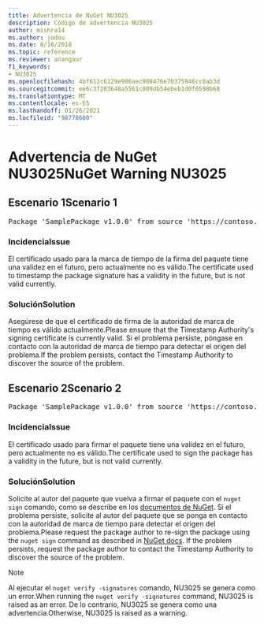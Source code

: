 ```yaml
---
title: Advertencia de NuGet NU3025
description: Código de advertencia NU3025
author: mishra14
ms.author: jodou
ms.date: 8/16/2018
ms.topic: reference
ms.reviewer: anangaur
f1_keywords:
- NU3025
ms.openlocfilehash: 4bf612c6129e906aec908476e70375946cc0ab3d
ms.sourcegitcommit: ee6c3f203648a5561c809db54ebeb1d0f0598b68
ms.translationtype: MT
ms.contentlocale: es-ES
ms.lasthandoff: 01/26/2021
ms.locfileid: "98778600"
---
```

# <a name="nuget-warning-nu3025"></a><span data-ttu-id="06d4a-103">Advertencia de NuGet NU3025</span><span class="sxs-lookup"><span data-stu-id="06d4a-103">NuGet Warning NU3025</span></span>

## <a name="scenario-1"></a><span data-ttu-id="06d4a-104">Escenario 1</span><span class="sxs-lookup"><span data-stu-id="06d4a-104">Scenario 1</span></span>

<pre>Package 'SamplePackage v1.0.0' from source 'https://contoso.com/index.json': The timestamp signing certificate is not yet valid.</pre>

### <a name="issue"></a><span data-ttu-id="06d4a-105">Incidencia</span><span class="sxs-lookup"><span data-stu-id="06d4a-105">Issue</span></span>

<span data-ttu-id="06d4a-106">El certificado usado para la marca de tiempo de la firma del paquete tiene una validez en el futuro, pero actualmente no es válido.</span><span class="sxs-lookup"><span data-stu-id="06d4a-106">The certificate used to timestamp the package signature has a validity in the future, but is not valid currently.</span></span>


### <a name="solution"></a><span data-ttu-id="06d4a-107">Solución</span><span class="sxs-lookup"><span data-stu-id="06d4a-107">Solution</span></span>

<span data-ttu-id="06d4a-108">Asegúrese de que el certificado de firma de la autoridad de marca de tiempo es válido actualmente.</span><span class="sxs-lookup"><span data-stu-id="06d4a-108">Please ensure that the Timestamp Authority's signing certificate is currently valid.</span></span> <span data-ttu-id="06d4a-109">Si el problema persiste, póngase en contacto con la autoridad de marca de tiempo para detectar el origen del problema.</span><span class="sxs-lookup"><span data-stu-id="06d4a-109">If the problem persists, contact the Timestamp Authority to discover the source of the problem.</span></span>



## <a name="scenario-2"></a><span data-ttu-id="06d4a-110">Escenario 2</span><span class="sxs-lookup"><span data-stu-id="06d4a-110">Scenario 2</span></span>

<pre>Package 'SamplePackage v1.0.0' from source 'https://contoso.com/index.json': The primary signature's timestamp signing certificate is not yet valid.</pre>

### <a name="issue"></a><span data-ttu-id="06d4a-111">Incidencia</span><span class="sxs-lookup"><span data-stu-id="06d4a-111">Issue</span></span>

<span data-ttu-id="06d4a-112">El certificado usado para firmar el paquete tiene una validez en el futuro, pero actualmente no es válido.</span><span class="sxs-lookup"><span data-stu-id="06d4a-112">The certificate used to sign the package has a validity in the future, but is not valid currently.</span></span>


### <a name="solution"></a><span data-ttu-id="06d4a-113">Solución</span><span class="sxs-lookup"><span data-stu-id="06d4a-113">Solution</span></span>

<span data-ttu-id="06d4a-114">Solicite al autor del paquete que vuelva a firmar el paquete con el `nuget sign` comando, como se describe en los [documentos de NuGet](../../create-packages/sign-a-package.md). Si el problema persiste, solicite al autor del paquete que se ponga en contacto con la autoridad de marca de tiempo para detectar el origen del problema.</span><span class="sxs-lookup"><span data-stu-id="06d4a-114">Please request the package author to re-sign the package using the `nuget sign` command as described in [NuGet docs](../../create-packages/sign-a-package.md). If the problem persists, request the package author to contact the Timestamp Authority to discover the source of the problem.</span></span>


> [!Note]
> <span data-ttu-id="06d4a-115">Al ejecutar el `nuget verify -signatures` comando, NU3025 se genera como un error.</span><span class="sxs-lookup"><span data-stu-id="06d4a-115">When running the `nuget verify -signatures` command, NU3025 is raised as an error.</span></span> <span data-ttu-id="06d4a-116">De lo contrario, NU3025 se genera como una advertencia.</span><span class="sxs-lookup"><span data-stu-id="06d4a-116">Otherwise, NU3025 is raised as a warning.</span></span>
